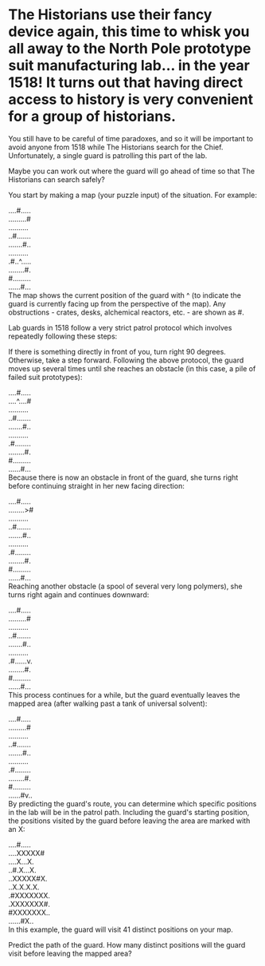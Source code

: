 # The Historians use their fancy device again, this time to whisk you all away to the North Pole prototype suit manufacturing lab... in the year 1518! It turns out that having direct access to history is very convenient for a group of historians.

You still have to be careful of time paradoxes, and so it will be important to avoid anyone from 1518 while The Historians search for the Chief. Unfortunately, a single guard is patrolling this part of the lab.

Maybe you can work out where the guard will go ahead of time so that The Historians can search safely?

You start by making a map (your puzzle input) of the situation. For example:

....#.....  
.........#  
..........  
..#.......  
.......#..  
..........  
.#..^.....  
........#.  
#.........  
......#...  
The map shows the current position of the guard with ^ (to indicate the guard is currently facing up from the perspective of the map). Any obstructions - crates, desks, alchemical reactors, etc. - are shown as #.

Lab guards in 1518 follow a very strict patrol protocol which involves repeatedly following these steps:

If there is something directly in front of you, turn right 90 degrees.
Otherwise, take a step forward.
Following the above protocol, the guard moves up several times until she reaches an obstacle (in this case, a pile of failed suit prototypes):

....#.....  
....^....#  
..........  
..#.......  
.......#..  
..........  
.#........  
........#.  
#.........  
......#...  
Because there is now an obstacle in front of the guard, she turns right before continuing straight in her new facing direction:

....#.....  
........>#  
..........  
..#.......  
.......#..  
..........  
.#........  
........#.  
#.........  
......#...  
Reaching another obstacle (a spool of several very long polymers), she turns right again and continues downward:

....#.....  
.........#  
..........  
..#.......  
.......#..  
..........  
.#......v.  
........#.  
#.........  
......#...  
This process continues for a while, but the guard eventually leaves the mapped area (after walking past a tank of universal solvent):

....#.....  
.........#  
..........  
..#.......  
.......#..  
..........  
.#........  
........#.  
#.........  
......#v..  
By predicting the guard's route, you can determine which specific positions in the lab will be in the patrol path. Including the guard's starting position, the positions visited by the guard before leaving the area are marked with an X:

....#.....  
....XXXXX#  
....X...X.  
..#.X...X.  
..XXXXX#X.  
..X.X.X.X.  
.#XXXXXXX.  
.XXXXXXX#.  
#XXXXXXX..  
......#X..  
In this example, the guard will visit 41 distinct positions on your map.

Predict the path of the guard. How many distinct positions will the guard visit before leaving the mapped area?